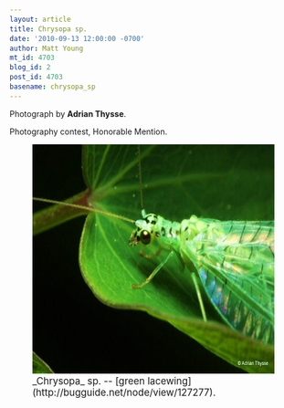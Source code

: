 ```yaml
---
layout: article
title: Chrysopa sp.
date: '2010-09-13 12:00:00 -0700'
author: Matt Young
mt_id: 4703
blog_id: 2
post_id: 4703
basename: chrysopa_sp
---
```

Photograph by **Adrian Thysse**.

Photography contest, Honorable Mention.

<figure>
<img src="/uploads/2010/Thysse.Green%20Lace%20wing(Chrysopa%20sp.).jpg" alt="Thysse.Green Lace wing(Chrysopa sp.).jpg" width="600" height="402" />
<figcaption markdown="span">
<big>_Chrysopa_ sp. -- [green lacewing](http://bugguide.net/node/view/127277).</big>

</figcaption>
</figure>
